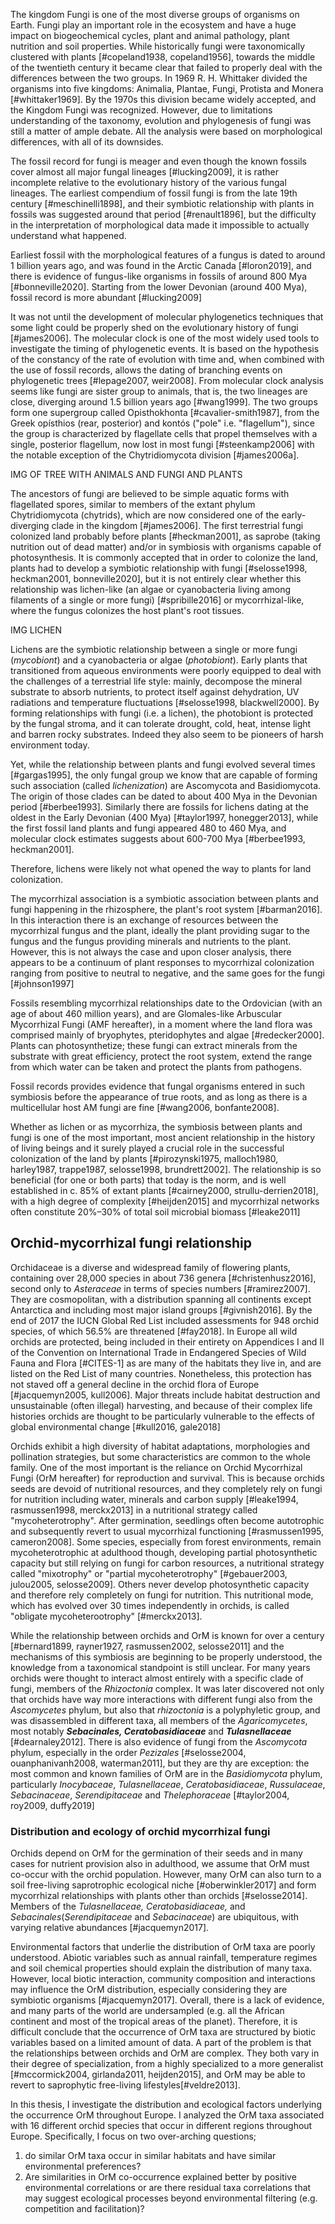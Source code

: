 The kingdom Fungi is one of the most diverse groups of organisms on Earth. Fungi play an important role in the ecosystem and have a huge impact on biogeochemical cycles, plant and animal pathology, plant nutrition and soil properties.
While historically fungi were taxonomically clustered with plants [#copeland1938, copeland1956], towards the middle of the twentieth century it became clear that failed to properly deal with the differences between the two groups. In 1969 R. H. Whittaker divided the organisms into five kingdoms: Animalia, Plantae, Fungi, Protista and Monera [#whittaker1969]. By the 1970s this division became widely accepted, and the Kingdom Fungi was recognized.
However, due to limitations understanding of the taxonomy, evolution and phylogenesis of fungi was still a matter of ample debate. All the analysis were based on morphological differences, with all of its downsides.

The fossil record for fungi is meager and even though the known fossils cover almost all major fungal lineages [#lucking2009], it is rather incomplete relative to the evolutionary history of the various fungal lineages. The earliest compendium of fossil fungi is from the late 19th century [#meschinelli1898], and their symbiotic relationship with plants in fossils was suggested around that period [#renault1896], but the difficulty in the interpretation of morphological data made it impossible to actually understand what happened.

Earliest fossil with the morphological features of a fungus is dated to around 1 billion years ago, and was found in the Arctic Canada [#loron2019], and there is evidence of fungus-like organisms in fossils of around 800 Mya [#bonneville2020].
Starting from the lower Devonian (around 400 Mya), fossil record is more abundant [#lucking2009]

It was not until the development of molecular phylogenetics techniques that some light could be properly shed on the evolutionary history of fungi [#james2006].
The molecular clock is one of the most widely used tools to investigate the timing of phylogenetic events. It is based on the hypothesis of the constancy of the rate of evolution with time and, when combined with the use of fossil records, allows the dating of branching events on phylogenetic trees [#lepage2007, weir2008].
From molecular clock analysis seems like fungi are sister group to animals, that is, the two lineages are close, diverging around 1.5 billion years ago [#wang1999]. The two groups form one supergroup called Opisthokhonta [#cavalier-smith1987], from the Greek opísthios (rear, posterior) and kontós ("pole" i.e. "flagellum"), since the group is characterized by flagellate cells that propel themselves with a single, posterior flagellum, now lost in most fungi [#steenkamp2006] with the notable exception of the Chytridiomycota division [#james2006a].

IMG OF TREE WITH ANIMALS AND FUNGI AND PLANTS


The ancestors of fungi are believed to be simple aquatic forms with flagellated spores, similar to members of the extant phylum Chytridiomycota (chytrids), which are now considered one of the early-diverging clade in the kingdom [#james2006]. The first terrestrial fungi colonized land probably before plants [#heckman2001], as saprobe (taking nutrition out of dead matter) and/or in symbiosis with organisms capable of photosynthesis. 
It is commonly accepted that in order to colonize the land, plants had to develop a symbiotic relationship with fungi [#selosse1998, heckman2001, bonneville2020], but it is not entirely clear whether this relationship was lichen-like (an algae or cyanobacteria living among filaments of a single or more fungi) [#spribille2016] or mycorrhizal-like, where the fungus colonizes the host plant's root tissues. 


IMG LICHEN 

Lichens are the symbiotic relationship between a single or more fungi (*mycobiont*) and a cyanobacteria or algae (*photobiont*). Early plants that transitioned from aqueous environments were poorly equipped to deal with the challenges of a terrestrial life style: mainly, decompose the mineral substrate to absorb nutrients, to protect itself against dehydration, UV radiations and temperature fluctuations [#selosse1998, blackwell2000]. By forming relationships with fungi (i.e. a lichen), the photobiont is protected by the fungal stroma, and it can tolerate drought, cold, heat, intense light and barren rocky substrates. Indeed they also seem to be pioneers of harsh environment today.

Yet, while the relationship between plants and fungi evolved several times [#gargas1995], the only fungal group we know that are capable of forming such association (called _lichenization_) are Ascomycota and Basidiomycota. The origin of those clades can be dated to about 400 Mya in the Devonian period [#berbee1993]. Similarly there are fossils for lichens dating at the oldest in the Early Devonian (400 Mya) [#taylor1997, honegger2013], while the first fossil land plants and fungi appeared 480 to 460 Mya, and molecular clock estimates suggests about 600-700 Mya [#berbee1993, heckman2001]. 

Therefore, lichens were likely not what opened the way to plants for land colonization. 

The mycorrhizal association is a symbiotic association between plants and fungi happening in the rhizosphere, the plant's root system [#barman2016]. In this interaction there is an exchange of resources between the mycorrhizal fungus and the plant, ideally the plant providing sugar to the fungus and the fungus providing minerals and nutrients to the plant. However, this is not always the case and upon closer analysis, there appears to be a continuum of plant responses to mycorrhizal colonization ranging from positive to neutral to negative, and the same goes for the fungi [#johnson1997]

Fossils resembling mycorrhizal relationships date to the Ordovician (with an age of about 460 million years), and are Glomales-like Arbuscular Mycorrhizal Fungi (AMF hereafter), in a moment where the land flora was comprised mainly of bryophytes, pteridophytes and algae [#redecker2000]. Plants can photosynthetize; these fungi can extract minerals from the substrate with great efficiency, protect the root system, extend the range from which water can be taken and protect the plants from pathogens.

Fossil records provides evidence that fungal organisms entered in such symbiosis before the appearance of true roots, and as long as there is a multicellular host AM fungi are fine [#wang2006, bonfante2008].

Whether as lichen or as mycorrhiza, the symbiosis between plants and fungi is one of the most important, most ancient relationship in the history of living beings and it surely played a crucial role in the successful colonization of the land by plants [#pirozynski1975, malloch1980, harley1987, trappe1987, selosse1998, brundrett2002]. The relationship is so beneficial (for one or both parts) that today is the norm, and is well established in c. 85% of extant plants [#cairney2000, strullu-derrien2018], with a high degree of complexity [#heijden2015] and mycorrhizal networks often constitute 20%–30% of total soil microbial biomass [#leake2011]

## Orchid-mycorrhizal fungi relationship

Orchidaceae is a diverse and widespread family of flowering plants, containing over 28,000 species in about 736 genera [#christenhusz2016], second only to _Asteraceae_ in terms of species numbers [#ramirez2007]. They are cosmopolitan, with a distribution spanning all continents except Antarctica and including most major island groups [#givnish2016].
By the end of 2017 the IUCN Global Red List included assessments for 948 orchid species, of which 56.5% are threatened [#fay2018]. In Europe all wild orchids are protected, being included in their entirety on Appendices I and II of the Convention on International Trade in Endangered Species of Wild Fauna and Flora [#CITES-1] as are many of the habitats they live in, and are listed on the Red List of many countries. Nonetheless, this protection has not staved off a general decline in the orchid flora of Europe [#jacquemyn2005, kull2006]. Major threats include habitat destruction and unsustainable (often illegal) harvesting, and because of their complex life histories orchids are thought to be particularly vulnerable to the effects of global environmental change [#kull2016, gale2018]

Orchids exhibit a high diversity of habitat adaptations, morphologies and pollination strategies, but some characteristics are common to the whole family. One of the most important is the reliance on Orchid Mycorrhizal Fungi (OrM hereafter) for reproduction and survival. This is because orchids seeds are devoid of nutritional resources, and they completely rely on fungi for nutrition including water, minerals and carbon supply [#leake1994, rasmussen1998, merckx2013] in a nutritional strategy called "mycoheterotrophy". After germination, seedlings often become autotrophic and subsequently revert to usual mycorrhizal functioning [#rasmussen1995, cameron2008]. Some species, especially from forest environments, remain mycoheterotrophic at adulthood though, developing partial photosynthetic capacity but still relying on fungi for carbon resources, a nutritional strategy called "mixotrophy" or "partial mycoheterotrophy" [#gebauer2003, julou2005, selosse2009]. Others never develop photosynthetic capacity and therefore rely completely on fungi for nutrition. This nutritional mode, which has evolved over 30 times independently in orchids, is called "obligate mycoheterootrophy" [#merckx2013].

While the relationship between orchids and OrM is known for over a century [#bernard1899, rayner1927, rasmussen2002, selosse2011] and the mechanisms of this symbiosis are beginning to be properly understood, the knowledge from a taxonomical standpoint is still unclear. For many years orchids were thought to interact almost entirely with a specific clade of fungi, members of the _Rhizoctonia_ complex. It was later discovered not only that orchids have way more interactions with different fungi also from the _Ascomycetes_ phylum, but also that _rhizoctonia_ is a polyphyletic group, and was disassembled in different taxa, all members of the _Agaricomycetes_, most notably **_Sebacinales, Ceratobasidiaceae_** and **_Tulasnellaceae_** [#dearnaley2012].
There is also evidence of fungi from the _Ascomycota_ phylum, especially in the order _Pezizales_ [#selosse2004, ouanphanivanh2008, waterman2011], but they are thy are exception: the most common and known families of OrM are in the _Basidiomycota_ phylum, particularly _Inocybaceae_, _Tulasnellaceae_, _Ceratobasidiaceae_, _Russulaceae_, _Sebacinaceae_, _Serendipitaceae_ and _Thelephoraceae_ [#taylor2004, roy2009, duffy2019]

### Distribution and ecology of orchid mycorrhizal fungi

Orchids depend on OrM for the germination of their seeds and in many cases for nutrient provision also in adulthood, we assume that OrM must co-occur with the orchid population. However, many OrM can also turn to a soil free-living saprotrophic ecological niche [#oberwinkler2017] and form mycorrhizal relationships with plants other than orchids [#selosse2014]. Members of the *Tulasnellaceae, Ceratobasidiaceae,* and *Sebacinales*(*Serendipitaceae* and *Sebacinaceae*) are ubiquitous, with varying relative abundances [#jacquemyn2017]. 

Environmental factors that underlie the distribution of OrM taxa are poorly understood. Abiotic variables such as annual rainfall, temperature regimes and soil chemical properties should explain the distribution of many taxa. However, local biotic interaction, community composition and interactions may influence the OrM distribution, especially considering they are symbiotic organisms [#jacquemyn2017]. Overall, there is a lack of evidence, and many parts of the world are undersampled (e.g. all the African continent and most of the tropical areas of the planet). Therefore, it is difficult conclude that the occurrence of OrM taxa are structured by biotic variables based on a limited amount of data. A part of the problem is that the relationships between orchids and OrM are complex. They both vary in their degree of specialization, from a highly specialized to a more generalist [#mccormick2004, girlanda2011, heijden2015], and OrM may be able to revert to saprophytic free-living lifestyles[#veldre2013].

In this thesis, I investigate the distribution and ecological factors underlying the occurrence OrM throughout Europe. I analyzed the OrM taxa associated with 16 different orchid species that occur in different regions throughout Europe. Specifically, I focus on two over-arching questions;
1. do similar OrM taxa occur in similar habitats and have similar environmental preferences?
2. Are similarities in OrM co-occurrence explained better by positive environmental correlations or are there residual taxa correlations that may suggest ecological processes beyond environmental filtering (e.g. competition and facilitation)? 






